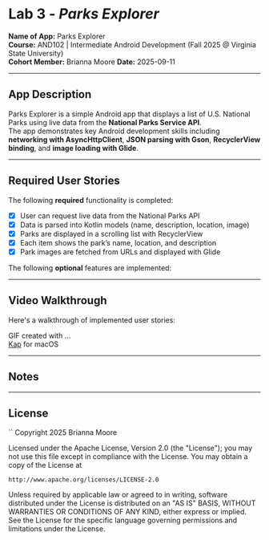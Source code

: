 # Lab 3 - *Parks Explorer*

**Name of App:** Parks Explorer  
**Course:** AND102 | Intermediate Android Development (Fall 2025 @ Virginia State University)  
**Cohort Member:** Brianna Moore 
**Date:** 2025-09-11  

---

## App Description
Parks Explorer is a simple Android app that displays a list of U.S. National Parks using live data from the **National Parks Service API**.  
The app demonstrates key Android development skills including **networking with AsyncHttpClient**, **JSON parsing with Gson**, **RecyclerView binding**, and **image loading with Glide**.  

---

## Required User Stories
The following **required** functionality is completed:

- [x] User can request live data from the National Parks API  
- [x] Data is parsed into Kotlin models (name, description, location, image)  
- [x] Parks are displayed in a scrolling list with RecyclerView  
- [x] Each item shows the park’s name, location, and description  
- [x] Park images are fetched from URLs and displayed with Glide  

The following **optional** features are implemented:



---


## Video Walkthrough
Here's a walkthrough of implemented user stories:



GIF created with ...  
[Kap](https://getkap.co/) for macOS


---

## Notes


---

## License
``
Copyright 2025 Brianna Moore

Licensed under the Apache License, Version 2.0 (the "License");
you may not use this file except in compliance with the License.
You may obtain a copy of the License at

    http://www.apache.org/licenses/LICENSE-2.0

Unless required by applicable law or agreed to in writing, software
distributed under the License is distributed on an "AS IS" BASIS,
WITHOUT WARRANTIES OR CONDITIONS OF ANY KIND, either express or implied.
See the License for the specific language governing permissions and
limitations under the License.

